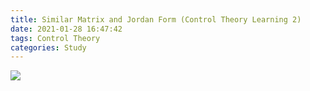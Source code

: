 ```yaml
---
title: Similar Matrix and Jordan Form (Control Theory Learning 2)
date: 2021-01-28 16:47:42
tags: Control Theory
categories: Study
---
```


![](https://i.imgur.com/ljGEu7O.png)
